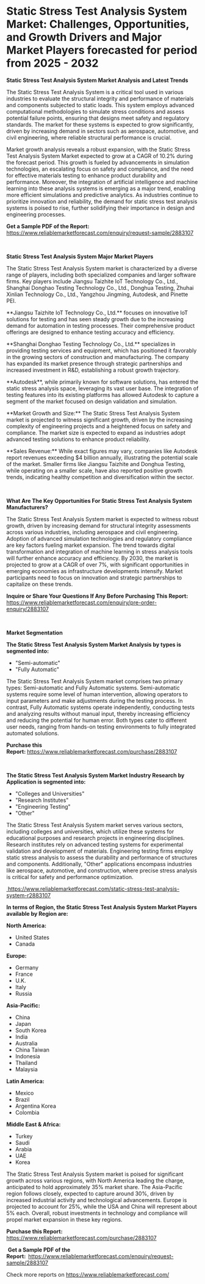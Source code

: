 <p><h1>Static Stress Test Analysis System Market: Challenges, Opportunities, and Growth Drivers and Major Market Players forecasted for period from 2025 - 2032</h1></p><p><strong>Static Stress Test Analysis System Market Analysis and Latest Trends</strong></p>
<p><p>The Static Stress Test Analysis System is a critical tool used in various industries to evaluate the structural integrity and performance of materials and components subjected to static loads. This system employs advanced computational methodologies to simulate stress conditions and assess potential failure points, ensuring that designs meet safety and regulatory standards. The market for these systems is expected to grow significantly, driven by increasing demand in sectors such as aerospace, automotive, and civil engineering, where reliable structural performance is crucial.</p><p>Market growth analysis reveals a robust expansion, with the Static Stress Test Analysis System Market expected to grow at a CAGR of 10.2% during the forecast period. This growth is fueled by advancements in simulation technologies, an escalating focus on safety and compliance, and the need for effective materials testing to enhance product durability and performance. Moreover, the integration of artificial intelligence and machine learning into these analysis systems is emerging as a major trend, enabling more efficient simulations and predictive analytics. As industries continue to prioritize innovation and reliability, the demand for static stress test analysis systems is poised to rise, further solidifying their importance in design and engineering processes.</p></p>
<p><strong>Get a Sample PDF of the Report:&nbsp;</strong> <a href="https://www.reliablemarketforecast.com/enquiry/request-sample/2883107?utm_campaign=2810&utm_medium=2&utm_source=Github&utm_content=ia&utm_term=13032025&utm_id=static-stress-test-analysis-system">https://www.reliablemarketforecast.com/enquiry/request-sample/2883107</a></p>
<p>&nbsp;</p>
<p><strong>Static Stress Test Analysis System Major Market Players</strong></p>
<p><p>The Static Stress Test Analysis System market is characterized by a diverse range of players, including both specialized companies and larger software firms. Key players include Jiangsu Taizhite IoT Technology Co., Ltd., Shanghai Donghao Testing Technology Co., Ltd., Donghua Testing, Zhuhai Xinlian Technology Co., Ltd., Yangzhou Jingming, Autodesk, and Pinette PEI.</p><p>**Jiangsu Taizhite IoT Technology Co., Ltd.** focuses on innovative IoT solutions for testing and has seen steady growth due to the increasing demand for automation in testing processes. Their comprehensive product offerings are designed to enhance testing accuracy and efficiency.</p><p>**Shanghai Donghao Testing Technology Co., Ltd.** specializes in providing testing services and equipment, which has positioned it favorably in the growing sectors of construction and manufacturing. The company has expanded its market presence through strategic partnerships and increased investment in R&D, establishing a robust growth trajectory.</p><p>**Autodesk**, while primarily known for software solutions, has entered the static stress analysis space, leveraging its vast user base. The integration of testing features into its existing platforms has allowed Autodesk to capture a segment of the market focused on design validation and simulation.</p><p>**Market Growth and Size:** The Static Stress Test Analysis System market is projected to witness significant growth, driven by the increasing complexity of engineering projects and a heightened focus on safety and compliance. The market size is expected to expand as industries adopt advanced testing solutions to enhance product reliability.</p><p>**Sales Revenue:** While exact figures may vary, companies like Autodesk report revenues exceeding $4 billion annually, illustrating the potential scale of the market. Smaller firms like Jiangsu Taizhite and Donghua Testing, while operating on a smaller scale, have also reported positive growth trends, indicating healthy competition and diversification within the sector.</p></p>
<p>&nbsp;</p>
<p><strong>What Are The Key Opportunities For Static Stress Test Analysis System Manufacturers?</strong></p>
<p><p>The Static Stress Test Analysis System market is expected to witness robust growth, driven by increasing demand for structural integrity assessments across various industries, including aerospace and civil engineering. Adoption of advanced simulation technologies and regulatory compliance are key factors fueling market expansion. The trend towards digital transformation and integration of machine learning in stress analysis tools will further enhance accuracy and efficiency. By 2030, the market is projected to grow at a CAGR of over 7%, with significant opportunities in emerging economies as infrastructure developments intensify. Market participants need to focus on innovation and strategic partnerships to capitalize on these trends.</p></p>
<p><strong>Inquire or Share Your Questions If Any Before Purchasing This Report:</strong> <a href="https://www.reliablemarketforecast.com/enquiry/pre-order-enquiry/2883107?utm_campaign=2810&utm_medium=2&utm_source=Github&utm_content=ia&utm_term=13032025&utm_id=static-stress-test-analysis-system">https://www.reliablemarketforecast.com/enquiry/pre-order-enquiry/2883107</a></p>
<p>&nbsp;</p>
<p><strong>Market Segmentation</strong></p>
<p><strong>The Static Stress Test Analysis System Market Analysis by types is segmented into:</strong></p>
<p><ul><li>"Semi-automatic"</li><li>"Fully Automatic"</li></ul></p>
<p><p>The Static Stress Test Analysis System market comprises two primary types: Semi-automatic and Fully Automatic systems. Semi-automatic systems require some level of human intervention, allowing operators to input parameters and make adjustments during the testing process. In contrast, Fully Automatic systems operate independently, conducting tests and analyzing results without manual input, thereby increasing efficiency and reducing the potential for human error. Both types cater to different user needs, ranging from hands-on testing environments to fully integrated automated solutions.</p></p>
<p><strong>Purchase this Report:&nbsp;</strong><a href="https://www.reliablemarketforecast.com/purchase/2883107?utm_campaign=2810&utm_medium=2&utm_source=Github&utm_content=ia&utm_term=13032025&utm_id=static-stress-test-analysis-system">https://www.reliablemarketforecast.com/purchase/2883107</a></p>
<p>&nbsp;</p>
<p><strong>The Static Stress Test Analysis System Market Industry Research by Application is segmented into:</strong></p>
<p><ul><li>"Colleges and Universities"</li><li>"Research Institutes"</li><li>"Engineering Testing"</li><li>"Other"</li></ul></p>
<p><p>The Static Stress Test Analysis System market serves various sectors, including colleges and universities, which utilize these systems for educational purposes and research projects in engineering disciplines. Research institutes rely on advanced testing systems for experimental validation and development of materials. Engineering testing firms employ static stress analysis to assess the durability and performance of structures and components. Additionally, "Other" applications encompass industries like aerospace, automotive, and construction, where precise stress analysis is critical for safety and performance optimization.</p></p>
<p><a href="https://www.reliablemarketforecast.com/static-stress-test-analysis-system-r2883107?utm_campaign=2810&utm_medium=2&utm_source=Github&utm_content=ia&utm_term=13032025&utm_id=static-stress-test-analysis-system">&nbsp;https://www.reliablemarketforecast.com/static-stress-test-analysis-system-r2883107</a></p>
<p><strong>In terms of Region, the Static Stress Test Analysis System Market Players available by Region are:</strong></p>
<p>
    <p> <strong> North America: </strong>
        <ul>
            <li>United States</li>
            <li>Canada</li>
        </ul>
        </p> 
    <p> <strong> Europe: </strong>
        <ul>
            <li>Germany</li>
            <li>France</li>
            <li>U.K.</li>
            <li>Italy</li>
            <li>Russia</li>
        </ul>
        </p> 
    <p> <strong> Asia-Pacific: </strong>
        <ul>
            <li>China</li>
            <li>Japan</li>
            <li>South Korea</li>
            <li>India</li>
            <li>Australia</li>
            <li>China Taiwan</li>
            <li>Indonesia</li>
            <li>Thailand</li>
            <li>Malaysia</li>
        </ul>
        </p> 
    <p> <strong> Latin America: </strong>
        <ul>
            <li>Mexico</li>
            <li>Brazil</li>
            <li>Argentina Korea</li>
            <li>Colombia</li>
        </ul>
        </p> 
    <p> <strong> Middle East & Africa: </strong>
        <ul>
            <li>Turkey</li>
            <li>Saudi</li>
            <li>Arabia</li>
            <li>UAE</li>
            <li>Korea</li>
        </ul>
    </p>
    </p>
<p><p>The Static Stress Test Analysis System market is poised for significant growth across various regions, with North America leading the charge, anticipated to hold approximately 35% market share. The Asia-Pacific region follows closely, expected to capture around 30%, driven by increased industrial activity and technological advancements. Europe is projected to account for 25%, while the USA and China will represent about 5% each. Overall, robust investments in technology and compliance will propel market expansion in these key regions.</p></p>
<p><strong>Purchase this Report: </strong><a href="https://www.reliablemarketforecast.com/purchase/2883107?utm_campaign=2810&utm_medium=2&utm_source=Github&utm_content=ia&utm_term=13032025&utm_id=static-stress-test-analysis-system">https://www.reliablemarketforecast.com/purchase/2883107</a></p>
<p>&nbsp;<strong>Get a Sample PDF of the Report:&nbsp;&nbsp;</strong><a href="https://www.reliablemarketforecast.com/enquiry/request-sample/2883107?utm_campaign=2810&utm_medium=2&utm_source=Github&utm_content=ia&utm_term=13032025&utm_id=static-stress-test-analysis-system">https://www.reliablemarketforecast.com/enquiry/request-sample/2883107</a></p>
<p><strong></strong></p>
<p>Check more reports on <a href="https://www.reliablemarketforecast.com/?utm_campaign=2810&utm_medium=2&utm_source=Github&utm_content=ia&utm_term=13032025&utm_id=static-stress-test-analysis-system">https://www.reliablemarketforecast.com/</a></p>